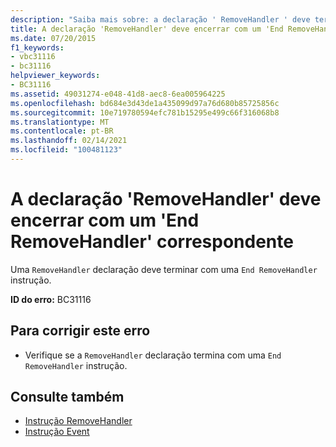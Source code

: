 ```yaml
---
description: "Saiba mais sobre: a declaração ' RemoveHandler ' deve terminar com um ' End RemoveHandler ' correspondente"
title: A declaração 'RemoveHandler' deve encerrar com um 'End RemoveHandler' correspondente
ms.date: 07/20/2015
f1_keywords:
- vbc31116
- bc31116
helpviewer_keywords:
- BC31116
ms.assetid: 49031274-e048-41d8-aec8-6ea005964225
ms.openlocfilehash: bd684e3d43de1a435099d97a76d680b85725856c
ms.sourcegitcommit: 10e719780594efc781b15295e499c66f316068b8
ms.translationtype: MT
ms.contentlocale: pt-BR
ms.lasthandoff: 02/14/2021
ms.locfileid: "100481123"
---
```

# <a name="removehandler-declaration-must-end-with-a-matching-end-removehandler"></a>A declaração 'RemoveHandler' deve encerrar com um 'End RemoveHandler' correspondente

Uma `RemoveHandler` declaração deve terminar com uma `End RemoveHandler` instrução.  
  
 **ID do erro:** BC31116  
  
## <a name="to-correct-this-error"></a>Para corrigir este erro  
  
- Verifique se a `RemoveHandler` declaração termina com uma `End RemoveHandler` instrução.  
  
## <a name="see-also"></a>Consulte também

- [Instrução RemoveHandler](../language-reference/statements/removehandler-statement.md)
- [Instrução Event](../language-reference/statements/event-statement.md)
